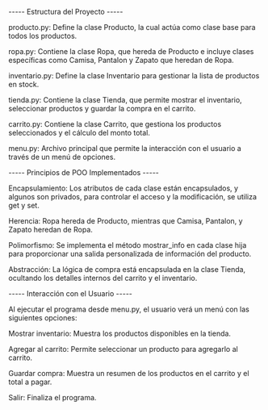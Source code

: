 ----- Estructura del Proyecto -----

producto.py: Define la clase Producto, la cual actúa como clase base para todos los productos.

ropa.py: Contiene la clase Ropa, que hereda de Producto e incluye clases específicas como Camisa, Pantalon y Zapato que heredan de Ropa.

inventario.py: Define la clase Inventario para gestionar la lista de productos en stock.

tienda.py: Contiene la clase Tienda, que permite mostrar el inventario, seleccionar productos y guardar la compra en el carrito.

carrito.py: Contiene la clase Carrito, que gestiona los productos seleccionados y el cálculo del monto total.

menu.py: Archivo principal que permite la interacción con el usuario a través de un menú de opciones.

----- Principios de POO Implementados -----

Encapsulamiento: Los atributos de cada clase están encapsulados, y algunos son privados, para controlar el acceso y la modificación, se utiliza get y set.

Herencia: Ropa hereda de Producto, mientras que Camisa, Pantalon, y Zapato heredan de Ropa.

Polimorfismo: Se implementa el método mostrar_info en cada clase hija para proporcionar una salida personalizada de información del producto.

Abstracción: La lógica de compra está encapsulada en la clase Tienda, ocultando los detalles internos del carrito y el inventario.

----- Interacción con el Usuario -----

Al ejecutar el programa desde menu.py, el usuario verá un menú con las siguientes opciones:

Mostrar inventario: Muestra los productos disponibles en la tienda.

Agregar al carrito: Permite seleccionar un producto para agregarlo al carrito.

Guardar compra: Muestra un resumen de los productos en el carrito y el total a pagar.

Salir: Finaliza el programa.

